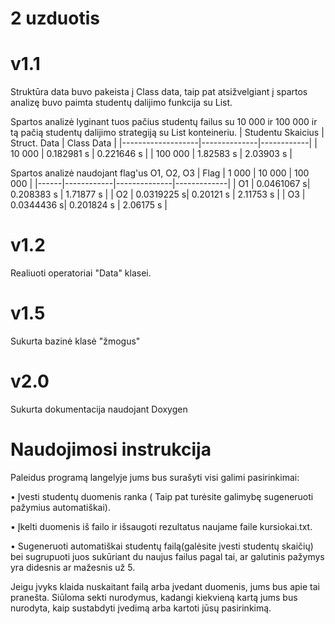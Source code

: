# 2 uzduotis

# v1.1
Struktūra data buvo pakeista į Class data, taip pat atsižvelgiant į spartos analizę buvo paimta studentų dalijimo funkcija su List.

Spartos analizė lyginant tuos pačius studentų failus su 10 000 ir 100 000 ir tą pačią studentų dalijimo strategiją su List konteineriu.
| Studentu Skaicius | Struct. Data | Class Data |
|-------------------|--------------|------------|
| 10 000            | 0.182981 s   | 0.221646 s |
| 100 000           | 1.82583 s    | 2.03903 s  |

Spartos analizė naudojant flag'us O1, O2, O3
| Flag | 1 000      | 10 000       | 100 000     | 
|------|------------|--------------|-------------|
| O1   | 0.0461067 s| 0.208383 s   |  1.71877 s  |
| O2   | 0.0319225 s| 0.20121 s    | 2.11753 s   |
| O3   | 0.0344436 s| 0.201824 s   | 2.06175 s   |

# v1.2 
Realiuoti operatoriai "Data" klasei.

# v1.5
Sukurta bazinė klasė "žmogus"

# v2.0
Sukurta dokumentacija naudojant Doxygen 

# Naudojimosi instrukcija

Paleidus programą langelyje jums bus surašyti visi galimi pasirinkimai:

• Įvesti studentų duomenis ranka ( Taip pat turėsite galimybę sugeneruoti pažymius automatiškai).

• Įkelti duomenis iš failo ir išsaugoti rezultatus naujame faile kursiokai.txt.

• Sugeneruoti automatiškai studentų failą(galėsite įvesti studentų skaičių) bei sugrupuoti juos sukūriant du naujus failus pagal tai, ar galutinis pažymys yra didesnis ar mažesnis už 5.

Jeigu įvyks klaida nuskaitant failą arba įvedant duomenis, jums bus apie tai pranešta.
Siūloma sekti nurodymus, kadangi kiekvieną kartą jums bus nurodyta, kaip sustabdyti įvedimą arba kartoti jūsų pasirinkimą.
